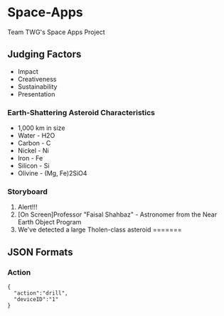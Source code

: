 Space-Apps
==========

Team TWG's Space Apps Project


## Judging Factors

- Impact
- Creativeness
- Sustainability
- Presentation

### Earth-Shattering Asteroid Characteristics

- 1,000 km in size
- Water - H2O
- Carbon - C
- Nickel - Ni
- Iron - Fe
- Silicon - Si
- Olivine - (Mg, Fe)2SiO4


### Storyboard

1. Alert!!!
2. [On Screen]Professor "Faisal Shahbaz" - Astronomer from the Near Earth Object Program 
3. We've detected a large Tholen-class asteroid
=======
## JSON Formats

### Action
```
{
  "action":"drill",
  "deviceID":"1"
}
```
